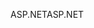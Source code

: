<span data-ttu-id="f7675-101">ASP.NET</span><span class="sxs-lookup"><span data-stu-id="f7675-101">ASP.NET</span></span>